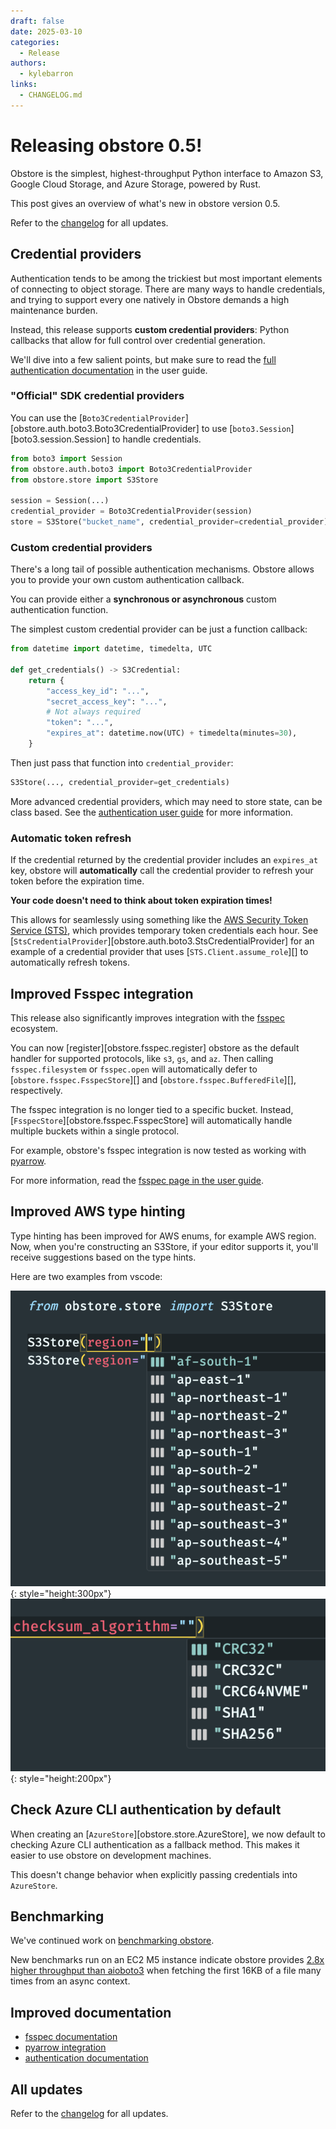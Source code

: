 ```yaml
---
draft: false
date: 2025-03-10
categories:
  - Release
authors:
  - kylebarron
links:
  - CHANGELOG.md
---
```


# Releasing obstore 0.5!

Obstore is the simplest, highest-throughput Python interface to Amazon S3, Google Cloud Storage, and Azure Storage, powered by Rust.

This post gives an overview of what's new in obstore version 0.5.

<!-- more -->

Refer to the [changelog](../../CHANGELOG.md) for all updates.

## Credential providers

Authentication tends to be among the trickiest but most important elements of connecting to object storage. There are many ways to handle credentials, and trying to support every one natively in Obstore demands a high maintenance burden.

Instead, this release supports **custom credential providers**: Python callbacks that allow for full control over credential generation.

We'll dive into a few salient points, but make sure to read the [full authentication documentation](../../authentication.md) in the user guide.

### "Official" SDK credential providers

You can use the [`Boto3CredentialProvider`][obstore.auth.boto3.Boto3CredentialProvider] to use [`boto3.Session`][boto3.session.Session] to handle credentials.

```py
from boto3 import Session
from obstore.auth.boto3 import Boto3CredentialProvider
from obstore.store import S3Store

session = Session(...)
credential_provider = Boto3CredentialProvider(session)
store = S3Store("bucket_name", credential_provider=credential_provider)
```

### Custom credential providers

There's a long tail of possible authentication mechanisms. Obstore allows you to provide your own custom authentication callback.

You can provide either a **synchronous or asynchronous** custom authentication function.

The simplest custom credential provider can be just a function callback:

```py
from datetime import datetime, timedelta, UTC

def get_credentials() -> S3Credential:
    return {
        "access_key_id": "...",
        "secret_access_key": "...",
        # Not always required
        "token": "...",
        "expires_at": datetime.now(UTC) + timedelta(minutes=30),
    }
```

Then just pass that function into `credential_provider`:

```py
S3Store(..., credential_provider=get_credentials)
```

More advanced credential providers, which may need to store state, can be class based. See the [authentication user guide](../../authentication.md) for more information.

### Automatic token refresh

If the credential returned by the credential provider includes an `expires_at` key, obstore will **automatically** call the credential provider to refresh your token before the expiration time.

**Your code doesn't need to think about token expiration times!**

This allows for seamlessly using something like the [AWS Security Token Service (STS)](https://docs.aws.amazon.com/STS/latest/APIReference/welcome.html), which provides temporary token credentials each hour. See [`StsCredentialProvider`][obstore.auth.boto3.StsCredentialProvider] for an example of a credential provider that uses [`STS.Client.assume_role`][] to automatically refresh tokens.

## Improved Fsspec integration

This release also significantly improves integration with the [fsspec](https://github.com/fsspec/filesystem_spec) ecosystem.

You can now [register][obstore.fsspec.register] obstore as the default handler for supported protocols, like `s3`, `gs`, and `az`. Then calling `fsspec.filesystem` or `fsspec.open` will automatically defer to [`obstore.fsspec.FsspecStore`][] and [`obstore.fsspec.BufferedFile`][], respectively.

The fsspec integration is no longer tied to a specific bucket. Instead, [`FsspecStore`][obstore.fsspec.FsspecStore] will automatically handle multiple buckets within a single protocol.

For example, obstore's fsspec integration is now tested as working with [pyarrow](../../examples/pyarrow.md).

For more information, read the [fsspec page in the user guide](../../fsspec.md).

## Improved AWS type hinting

Type hinting has been improved for AWS enums, for example AWS region. Now, when you're constructing an S3Store, if your editor supports it, you'll receive suggestions based on the type hints.

Here are two examples from vscode:

![](../../assets/aws_type_hint1.png){: style="height:300px"}
![](../../assets/aws_type_hint2.png){: style="height:200px"}

## Check Azure CLI authentication by default

When creating an [`AzureStore`][obstore.store.AzureStore], we now default to checking Azure CLI authentication as a fallback method. This makes it easier to use obstore on development machines.

This doesn't change behavior when explicitly passing credentials into `AzureStore`.

## Benchmarking

We've continued work on [benchmarking obstore](https://github.com/geospatial-jeff/pyasyncio-benchmark).

New benchmarks run on an EC2 M5 instance indicate obstore provides [2.8x higher throughput than aioboto3](https://github.com/geospatial-jeff/pyasyncio-benchmark/blob/40e67509a248c5102a6b1608bcb9773295691213/test_results/20250218_results/ec2_m5/aggregated_results.csv) when fetching the first 16KB of a file many times from an async context.

## Improved documentation

- [fsspec documentation](../../fsspec.md)
- [pyarrow integration](../../examples/pyarrow.md)
- [authentication documentation](../../authentication.md)

## All updates

Refer to the [changelog](../../CHANGELOG.md) for all updates.
